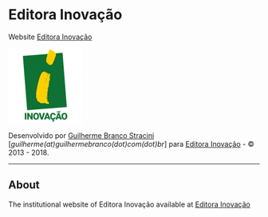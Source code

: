# Editora Inovação

Website [Editora Inovação](https://www.editorainovacao.com.br)

![EditoraInovacao](logo.png)

Desenvolvido por [Guilherme Branco Stracini](https://www.guilhermebranco.com.br) [*guilherme(at)guilhermebranco(dot)com(dot)br*] para [Editora Inovação](https://www.editorainovacao.com.br) - © 2013 - 2018. 

---

## About

The institutional website of Editora Inovação available at [Editora Inovação](https://www.editorainovacao.com.br)
